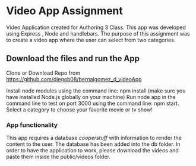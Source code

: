 # Video App Assignment
Video Application created for Authoring 3 Class. This app was developed using Express , Node and handlebars. The purpose of this assignment was to create a video app where the user can select from two categories.


## Download the files and run the App

Clone or Download Repo from https://github.com/diegob08/bernalgomez_d_videoApp

Install node modules using the command line: npm install (make sure you have installed Node.js globally on your machine)
Run node app in the command line to test on port 3000 using the command line: npm start.
Select a category to choose your favorite movie or tv show!


### App functionality

This app requires a database *cooperstuff* with information to render the content to the user. The database has been added into the db folder. In order to have the application to work, please download the videos and paste them inside the public/videos folder.
